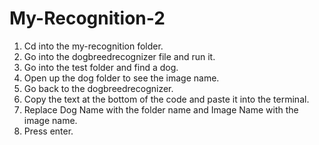 # My-Recognition-2
1. Cd into the my-recognition folder.
2. Go into the dogbreedrecognizer file and run it.
3. Go into the test folder and find a dog.
4. Open up the dog folder to see the image name.
5. Go back to the dogbreedrecognizer.
6. Copy the text at the bottom of the code and paste it into the terminal.
7. Replace Dog Name with the folder name and Image Name with the image name.
8. Press enter.
